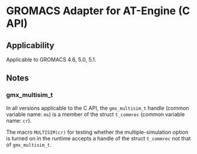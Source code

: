 # GROMACS Adapter for AT-Engine (C API)

## Applicability

Applicable to GROMACS 4.6, 5.0, 5.1.

## Notes

### gmx_multisim_t

In all versions applicable to the C API,
the `gmx_multisim_t` handle (common variable name: `ms`) is
a member of the struct `t_commrec` (common variable name: `cr`).

The macro `MULTISIM(cr)` for testing whether the multiple-simulation option is turned on in the runtime accepts a handle of the struct `t_commrec` not that of `gmx_multisim_t`.
